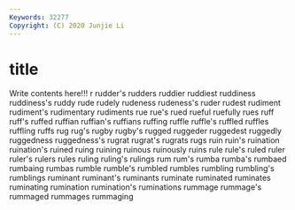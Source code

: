 ```yaml
---
Keywords: 32277
Copyright: (C) 2020 Junjie Li
---
```


# title

Write contents here!!!
r
rudder's 
rudders 
ruddier 
ruddiest 
ruddiness 
ruddiness's 
ruddy 
rude 
rudely 
rudeness
rudeness's 
ruder 
rudest 
rudiment 
rudiment's 
rudimentary 
rudiments 
rue 
rue's 
rued
rueful 
ruefully 
rues 
ruff 
ruff's 
ruffed 
ruffian 
ruffian's 
ruffians 
ruffing
ruffle 
ruffle's 
ruffled 
ruffles 
ruffling 
ruffs 
rug 
rug's 
rugby 
rugby's
rugged 
ruggeder 
ruggedest 
ruggedly 
ruggedness 
ruggedness's 
rugrat 
rugrat's 
rugrats 
rugs
ruin 
ruin's 
ruination 
ruination's 
ruined 
ruing 
ruining 
ruinous 
ruinously 
ruins
rule 
rule's 
ruled 
ruler 
ruler's 
rulers 
rules 
ruling 
ruling's 
rulings
rum 
rum's 
rumba 
rumba's 
rumbaed 
rumbaing 
rumbas 
rumble 
rumble's 
rumbled
rumbles 
rumbling 
rumbling's 
rumblings 
ruminant 
ruminant's 
ruminants 
ruminate 
ruminated 
ruminates
ruminating 
rumination 
rumination's 
ruminations 
rummage 
rummage's 
rummaged 
rummages 
rummaging 
